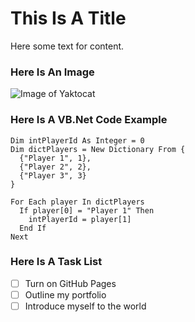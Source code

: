 # This Is A Title
Here some text for content.

### Here Is An Image
![Image of Yaktocat](https://octodex.github.com/images/yaktocat.png)

### Here Is A VB.Net Code Example
``` VB
Dim intPlayerId As Integer = 0
Dim dictPlayers = New Dictionary From {
  {"Player 1", 1},
  {"Player 2", 2},
  {"Player 3", 3}
}

For Each player In dictPlayers
  If player[0] = "Player 1" Then
    intPlayerId = player[1]
  End If
Next
```

### Here Is A Task List
- [ ] Turn on GitHub Pages
- [ ] Outline my portfolio
- [ ] Introduce myself to the world
